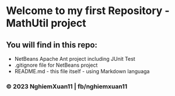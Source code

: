 # Welcome to my first Repository - MathUtil project

## You will find in this repo:

* NetBeans Apache Ant project including JUnit Test
* .gitignore file for NetBeans project
* README.md - this file itself - using Markdown languaga

### © 2023 NghiemXuan11 | fb/nghiemxuan11
